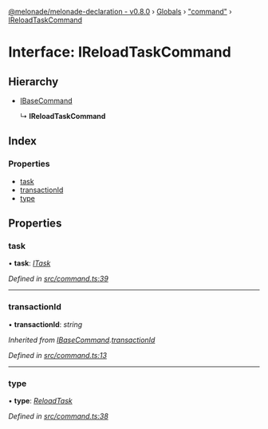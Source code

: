 [@melonade/melonade-declaration - v0.8.0](../README.md) › [Globals](../globals.md) › ["command"](../modules/_command_.md) › [IReloadTaskCommand](_command_.ireloadtaskcommand.md)

# Interface: IReloadTaskCommand

## Hierarchy

* [IBaseCommand](_command_.ibasecommand.md)

  ↳ **IReloadTaskCommand**

## Index

### Properties

* [task](_command_.ireloadtaskcommand.md#task)
* [transactionId](_command_.ireloadtaskcommand.md#transactionid)
* [type](_command_.ireloadtaskcommand.md#type)

## Properties

###  task

• **task**: *[ITask](_task_.itask.md)*

*Defined in [src/command.ts:39](https://github.com/devit-tel/melonade-declaration/blob/eb487fd/src/command.ts#L39)*

___

###  transactionId

• **transactionId**: *string*

*Inherited from [IBaseCommand](_command_.ibasecommand.md).[transactionId](_command_.ibasecommand.md#transactionid)*

*Defined in [src/command.ts:13](https://github.com/devit-tel/melonade-declaration/blob/eb487fd/src/command.ts#L13)*

___

###  type

• **type**: *[ReloadTask](../enums/_command_.commandtypes.md#reloadtask)*

*Defined in [src/command.ts:38](https://github.com/devit-tel/melonade-declaration/blob/eb487fd/src/command.ts#L38)*
